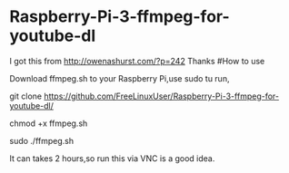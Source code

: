 # Raspberry-Pi-3-ffmpeg-for-youtube-dl

I got this from http://owenashurst.com/?p=242
Thanks
#How to use

Download ffmpeg.sh to your Raspberry Pi,use sudo tu run,

git clone https://github.com/FreeLinuxUser/Raspberry-Pi-3-ffmpeg-for-youtube-dl/

chmod +x ffmpeg.sh

sudo ./ffmpeg.sh

It can takes 2 hours,so run this via VNC is a good idea.
